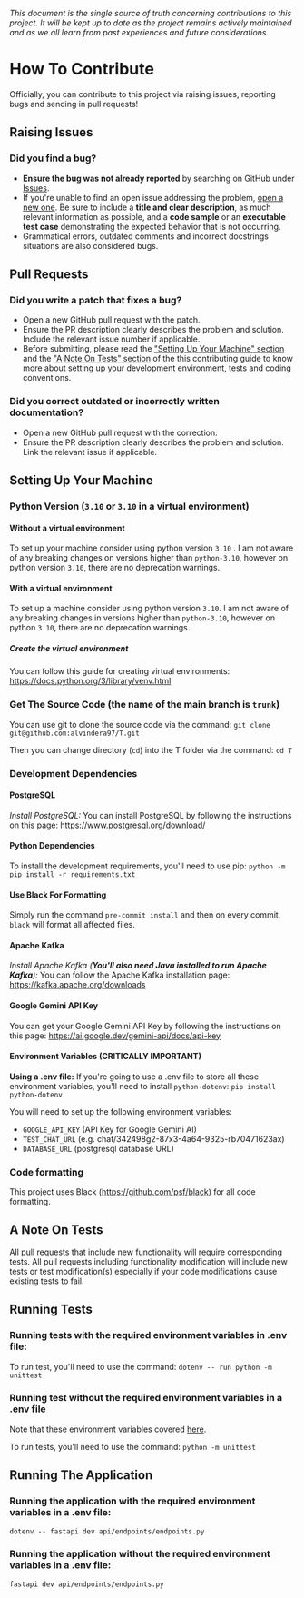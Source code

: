 _This document is the single source of truth concerning contributions to this project. It will be kept up to date as the project remains actively maintained and as we all learn from past experiences and future considerations._
# How To Contribute
Officially, you can contribute to this project via raising issues, reporting bugs and sending in pull requests!
## Raising Issues
### **Did you find a bug?**
- **Ensure the bug was not already reported** by searching on GitHub under [Issues](https://github.com/alvindera97/T/issues).
- If you're unable to find an open issue addressing the problem, [open a new one](https://github.com/alvindera97/T/issues/new). Be sure to include a **title and clear description**, as much relevant information as possible, and a **code sample** or an **executable test case** demonstrating the expected behavior that is not occurring.
- Grammatical errors, outdated comments and incorrect docstrings situations are also considered bugs. 
## Pull Requests
### **Did you write a patch that fixes a bug?**
- Open a new GitHub pull request with the patch.
- Ensure the PR description clearly describes the problem and solution. Include the relevant issue number if applicable.
- Before submitting, please read the ["Setting Up Your Machine" section](https://github.com/alvindera97/T/blob/trunk/CONTRIBUTING.md#setting-up-your-machine) and the  ["A Note On Tests" section](https://github.com/alvindera97/T/blob/trunk/CONTRIBUTING.md#a-note-on-tests) of the this contributing guide to know more about setting up your development environment, tests and coding conventions.
### **Did you correct outdated or incorrectly written documentation**?
- Open a new GitHub pull request with the correction.
- Ensure the PR description clearly describes the problem and solution. Link the relevant issue if applicable.
## Setting Up Your Machine
### Python Version (`3.10` or `3.10` **in a virtual environment**)
#### Without a virtual environment
To set up your machine consider using python version `3.10` . I am not aware of any breaking changes on versions higher than `python-3.10`, however on python version `3.10`, there are no deprecation warnings. 
#### With a virtual environment
To set up a machine consider using python version `3.10`. I am not aware of any breaking changes in versions higher than `python-3.10`, however on python `3.10`, there are no deprecation warnings. 
##### Create the virtual environment
You can follow this guide for creating virtual environments: 
https://docs.python.org/3/library/venv.html

### Get The Source Code (the name of the main branch is `trunk`)
You can use git to clone the source code via the command:
`git clone git@github.com:alvindera97/T.git`

Then you can change directory (`cd`) into the T folder via the command: 
`cd T`
### Development Dependencies 
#### PostgreSQL
*Install PostgreSQL:*
You can install PostgreSQL by following the instructions on this page: https://www.postgresql.org/download/
#### Python Dependencies
To install the development requirements, you'll need to use pip:
`python -m pip install -r requirements.txt`
#### Use Black For Formatting
Simply run the command `pre-commit install` and then on every commit, `black` will format all affected files.
#### Apache Kafka 
*Install Apache Kafka (**You'll also need Java installed to run Apache Kafka**):*
You can follow the Apache Kafka installation page: https://kafka.apache.org/downloads
#### Google Gemini API Key
You can get your Google Gemini API Key by following the instructions on this page: https://ai.google.dev/gemini-api/docs/api-key
#### Environment Variables (CRITICALLY IMPORTANT)
**Using a .env file:**
If you're going to use a .env file to store all these environment variables, you'll need to install `python-dotenv`: 
`pip install python-dotenv`

You will need to set up the following environment variables:
- `GOOGLE_API_KEY` (API Key for Google Gemini AI)
- `TEST_CHAT_URL` (e.g. chat/342498g2-87x3-4a64-9325-rb70471623ax)
- `DATABASE_URL` (postgresql database URL)

### Code formatting
This project uses Black (https://github.com/psf/black) for all code formatting. 

## A Note On Tests
All pull requests that include new functionality will require corresponding tests. All pull requests including functionality modification will include new tests or test modification(s) especially if your code modifications cause existing tests to fail.

## Running Tests
### Running tests with the required environment variables in .env file:
To run test, you'll need to use the command: 
`dotenv -- run python -m unittest`

### Running test without the required environment variables in a .env file
Note that these environment variables covered [here](https://github.com/alvindera97/T/blob/trunk/CONTRIBUTING.md#environment-variables-critically-important).

To run tests, you'll need to use the command:
`python -m unittest`

## Running The Application
### Running the application with the required environment variables in a .env file:
`dotenv -- fastapi dev api/endpoints/endpoints.py`

### Running the application without the required environment variables in a .env file:
`fastapi dev api/endpoints/endpoints.py`